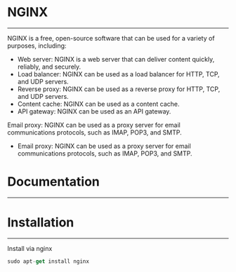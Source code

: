# NGINX

---

NGINX is a free, open-source software that can be used for a variety of purposes, including:

- Web server: NGINX is a web server that can deliver content quickly, reliably, and securely.
- Load balancer: NGINX can be used as a load balancer for HTTP, TCP, and UDP servers.
- Reverse proxy: NGINX can be used as a reverse proxy for HTTP, TCP, and UDP servers.
- Content cache: NGINX can be used as a content cache.
- API gateway: NGINX can be used as an API gateway.

Email proxy: NGINX can be used as a proxy server for email communications protocols, such as IMAP, POP3, and SMTP.

- Email proxy: NGINX can be used as a proxy server for email communications protocols, such as IMAP, POP3, and SMTP.

# Documentation

---

# Installation

---

Install via nginx

```jsx
sudo apt-get install nginx
```


